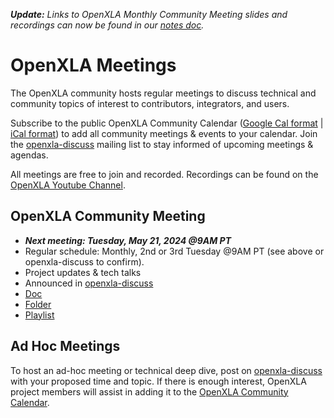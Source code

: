 ***Update:** Links to OpenXLA Monthly Community Meeting slides and recordings can now be found in our [notes doc](https://docs.google.com/document/d/161Tigj7rxgduI3kzIp_IsGNDkakIJUkv7E_44WSJ_aw/edit?usp=sharing).*

# OpenXLA Meetings

The OpenXLA community hosts regular meetings to discuss technical and community topics of interest to contributors, integrators, and users.

Subscribe to the public OpenXLA Community Calendar ([Google Cal format](https://calendar.google.com/calendar/u/0/embed?src=c_6e3fee8576a7e330003a3130f2c89726fe487f4b3f555a12edf8a2c49005f69b@group.calendar.google.com&ctz=America/Los_Angeles) | [iCal format](https://calendar.google.com/calendar/ical/tensorflow.org_14t769n89qhsps949c3l0nhd9c%40group.calendar.google.com/public/basic.ics)) to add all community meetings & events to your calendar. Join the [openxla-discuss](https://groups.google.com/a/openxla.org/g/openxla-discuss) mailing list to stay informed of upcoming meetings & agendas.

All meetings are free to join and recorded. Recordings can be found on the [OpenXLA Youtube Channel](https://www.youtube.com/channel/UCXDDXMlj8TXD7-BuaSoQYoA). 

## OpenXLA Community Meeting

* ***Next meeting: Tuesday, May 21, 2024 @9AM PT***
* Regular schedule: Monthly, 2nd or 3rd Tuesday @9AM PT (see above or openxla-discuss to confirm).
* Project updates & tech talks
* Announced in [openxla-discuss](https://groups.google.com/a/openxla.org/g/openxla-discuss)
* [Doc](https://docs.google.com/document/d/161Tigj7rxgduI3kzIp_IsGNDkakIJUkv7E_44WSJ_aw/)
* [Folder](https://drive.google.com/drive/folders/1GKBF1Ir0UvmlN6Q1hkCZad4PmDixVbmn)
* [Playlist](https://www.youtube.com/playlist?list=PLlFotmaRrOzu8TQsTahDo_Cn7QdntFlUL)

## Ad Hoc Meetings
To host an ad-hoc meeting or technical deep dive, post on [openxla-discuss](https://groups.google.com/a/openxla.org/g/openxla-discuss) with your proposed time and topic. If there is enough interest, OpenXLA project members will assist in adding it to the [OpenXLA Community Calendar](https://calendar.google.com/calendar/u/0/embed?src=c_6e3fee8576a7e330003a3130f2c89726fe487f4b3f555a12edf8a2c49005f69b@group.calendar.google.com&ctz=America/Los_Angeles).
